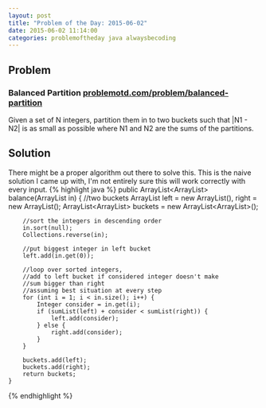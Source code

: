 ```yaml
---
layout: post
title: "Problem of the Day: 2015-06-02"
date: 2015-06-02 11:14:00
categories: problemoftheday java alwaysbecoding
---
```


## Problem  
### Balanced Partition [problemotd.com/problem/balanced-partition][potd]
Given a set of N integers, partition them in to two buckets such that |N1 - N2| is as small as possible where N1 and N2 are the sums of the partitions.
## Solution
There might be a proper algorithm out there to solve this. This is the naive solution I came up with, I'm not entirely sure this will work correctly with every input.
{% highlight java %}
public ArrayList<ArrayList<Integer>> balance(ArrayList<Integer> in) {
		//two buckets
		ArrayList<Integer> left = new ArrayList<Integer>(),
			right = new ArrayList<Integer>();
		ArrayList<ArrayList<Integer>> buckets =
			new ArrayList<ArrayList<Integer>>();

		//sort the integers in descending order
		in.sort(null);
		Collections.reverse(in);

		//put biggest integer in left bucket
		left.add(in.get(0));

		//loop over sorted integers,
		//add to left bucket if considered integer doesn't make
		//sum bigger than right
		//assuming best situation at every step
		for (int i = 1; i < in.size(); i++) {
			Integer consider = in.get(i);
			if (sumList(left) + consider < sumList(right)) {
				left.add(consider);
			} else {
				right.add(consider);
			}
		}

		buckets.add(left);
		buckets.add(right);
		return buckets;
	}
{% endhighlight %}

[potd]: http://www.problemotd.com/problem/balanced-partition/
